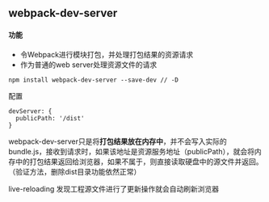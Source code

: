 ## webpack-dev-server

#### 功能

- 令Webpack进行模块打包，并处理打包结果的资源请求
- 作为普通的web server处理资源文件的请求

```
npm install webpack-dev-server --save-dev // -D
```

配置

```
devServer: {
  publicPath: '/dist'
}
```



webpack-dev-server只是将**打包结果放在内存中**，并不会写入实际的bundle.js，接收到请求时，如果该地址是资源服务地址（publicPath），就会将内存中的打包结果返回给浏览器，如果不属于，则直接读取硬盘中的源文件并返回。（验证方法，删除dist目录功能依然正常）

live-reloading 发现工程源文件进行了更新操作就会自动刷新浏览器